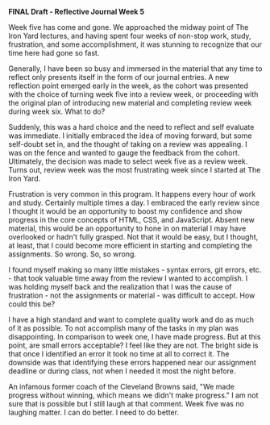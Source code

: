 **FINAL Draft - Reflective Journal Week 5**

Week five has come and gone. We approached the midway point of The Iron Yard lectures, and having spent four weeks of non-stop work, study, frustration, and some accomplishment, it was stunning to recognize that our time here had gone so fast.

Generally, I have been so busy and immersed in the material that any time to reflect only presents itself in the form of our journal entries. A new reflection point emerged early in the week, as the cohort was presented with the choice of turning week five into a review week, or proceeding with the original plan of introducing new material and completing review week during week six. What to do?

Suddenly, this was a hard choice and the need to reflect and self evaluate was immediate. I initially embraced the idea of moving forward, but some self-doubt set in, and the thought of taking on a review was appealing. I was on the fence and wanted to gauge the feedback from the cohort. Ultimately, the decision was made to select week five as a review week. Turns out, review week was the most frustrating week since I started at The Iron Yard.

Frustration is very common in this program. It happens every hour of work and study. Certainly multiple times a day. I embraced the early review since I thought it would be an opportunity to boost my confidence and show progress in the core concepts of HTML, CSS, and JavaScript. Absent new material, this would be an opportunity to hone in on material I may have overlooked or hadn't fully grasped. Not that it would be easy, but I thought, at least, that I could become more efficient in starting and completing the assignments. So wrong. So, so wrong.

I found myself making so many little mistakes - syntax errors, git errors, etc. - that took valuable time away from the review I wanted to accomplish. I was holding myself back and the realization that I was the cause of frustration - not the assignments or material - was difficult to accept. How could this be?

I have a high standard and want to complete quality work and do as much of it as possible. To not accomplish many of the tasks in my plan was disappointing. In comparison to week one, I have made progress. But at this point, are small errors acceptable? I feel like they are not. The bright side is that once I identified an error it took no time at all to correct it. The downside was that identifying these errors happened near our assignment deadline or during class, not when I needed it most the night before.

An infamous former coach of the Cleveland Browns said, "We made progress without winning, which means we didn't make progress." I am not sure that is possible but I still laugh at that comment. Week five was no laughing matter. I can do better. I need to do better. 
